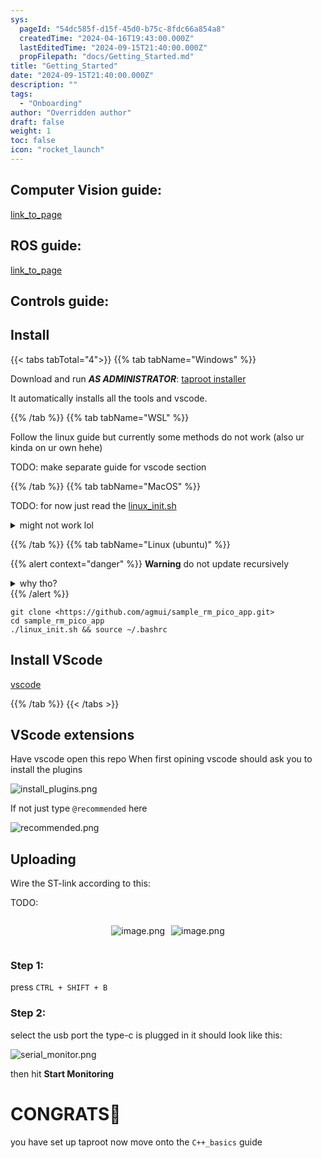 ```yaml
---
sys:
  pageId: "54dc585f-d15f-45d0-b75c-8fdc66a854a8"
  createdTime: "2024-04-16T19:43:00.000Z"
  lastEditedTime: "2024-09-15T21:40:00.000Z"
  propFilepath: "docs/Getting_Started.md"
title: "Getting_Started"
date: "2024-09-15T21:40:00.000Z"
description: ""
tags:
  - "Onboarding"
author: "Overridden author"
draft: false
weight: 1
toc: false
icon: "rocket_launch"
---
```


## Computer Vision guide:

[link_to_page](86d45bc0-388b-4d26-8848-44f255f73d0e)

## ROS guide:

[link_to_page](3c76c1de-ec8f-46d6-8b0a-294005edc2d5)

## Controls guide:

## Install

{{< tabs tabTotal="4">}}
{{% tab tabName="Windows" %}}

Download and run _**AS ADMINISTRATOR**_: [taproot installer](https://github.com/Thornbots/TeachingFreshies/releases/tag/1.0)

It automatically installs all the tools and vscode.

{{% /tab %}}
{{% tab tabName="WSL" %}}

Follow the linux guide but currently some methods do not work (also ur kinda on ur own hehe)

TODO: make separate guide for vscode section

{{% /tab %}}
{{% tab tabName="MacOS" %}}

TODO: for now just read the [linux_init.sh](https://github.com/agmui/sample_rm_pico_app/blob/main/linux_init.sh)

<details>
<summary>might not work lol</summary>

`brew install libusb pkg-config`

Next install: [vscode](https://code.visualstudio.com/Download)

</details>

{{% /tab %}}
{{% tab tabName="Linux (ubuntu)" %}}

{{% alert context="danger" %}}
**Warning** do not update recursively
<details>
<summary>why tho?</summary>
There are some submodules that may go on for a while (like tinyusb) and I highly
recommend you don't need to get them.
If you want to see what submodules I update just look in `linux_init.sh`
</details>
{{% /alert %}}

```shell
git clone <https://github.com/agmui/sample_rm_pico_app.git>
cd sample_rm_pico_app
./linux_init.sh && source ~/.bashrc
```

## Install VScode

[vscode](https://code.visualstudio.com/Download)

{{% /tab %}}
{{< /tabs >}}

## VScode extensions

Have vscode open this repo
When first opining vscode should ask you to install the plugins

![install_plugins.png](https://prod-files-secure.s3.us-west-2.amazonaws.com/d518164a-d88e-44d1-a4ee-3adb3bd8bce0/89bd30f0-1825-4e77-867b-0a41ce370880/install_plugins.png?X-Amz-Algorithm=AWS4-HMAC-SHA256&X-Amz-Content-Sha256=UNSIGNED-PAYLOAD&X-Amz-Credential=ASIAZI2LB466WQ7JTRDQ%2F20250315%2Fus-west-2%2Fs3%2Faws4_request&X-Amz-Date=20250315T100720Z&X-Amz-Expires=3600&X-Amz-Security-Token=IQoJb3JpZ2luX2VjELj%2F%2F%2F%2F%2F%2F%2F%2F%2F%2FwEaCXVzLXdlc3QtMiJHMEUCIQDGXsZBPlwAeA0trqhzMkYiHcnjlsGVkiitIgEqPupVYgIgTKsdOPrZ8F0edR4H%2FSxrrNcadqssp6TZtav1ucupX0Uq%2FwMIERAAGgw2Mzc0MjMxODM4MDUiDCQVazqfAHg5RAmsqircAzw1mueT2y61g92fLQXkn%2FKXvCtFW8k0nZVJP4EKPl1jZ%2Fa%2FaQM4hOOrQAHd9TbS1JKwK8blLRTvOz7QywGlDEqLWHGFqR%2FTQqUT%2Ff375t31EyAVvvMB9XEciok5VM8IVoSSWg5I0mNYG1BoZKhnIJtjC2%2FgunQ6qBTxvWEBXxAmcyVh3oT5eOdA8arjJnFFKXZ%2FN5XyYMUbMp5v0amIhHD5oE93y6YJKJdhcFQIwd0O%2FmGXYbAttW8XWjT0WHlCb9Dx%2Bbi0CLvfnPN9h1y9JCD4Alp1M%2Fll3cZAD4MIq%2BDK7SpSnia2TvBW%2B5QisoUOE%2Fs3vQiHFPMDTPKsQ9cawzYM%2FRQKkKTXa3kcfTVbpeMQFXTUKyfangqXpbsGdu3ImB7tqpm9NQGNEcykbXhEWH0TIu0X27sH8PFbLE%2FxppgQ1L3v7ADc2rJs5Rj6zzBMHUvLmngWuxx3QncmkmqrNpeQuR9CQEM7u4yo3XXE%2F%2Bjv7sm3oNkKi1AKKwLex87rhK67QvPI1I34boXwFbZapur9hWZxzoLnvfRKFg7hW5vnTM1ve69NMNox%2BgXnhqn%2F9QYMJnPveUa8s%2F2cy%2FiX88ms4LUTiDhgVLyP2nL8WK066%2BNh3JPZR32gH66FMOzh1L4GOqUB6niQ6NIRr%2Fs5tkAwpCsEbtGYOv5cum9bWtp4G3ptEoDEQUJEvcC4xhTygHTuykkUxUEiWv%2FxvY6%2BLFRoVODdK%2B2dma4w9XJOJTRjt5UK%2B8U5ss03R8UsHarI9B8gnPMAE1bjQQKGMmIV%2BZVJxF71PlQ4k4T1MBx%2Fni3o2WOa9ku%2BxU8Xr2Pvv2LZ827oiY1v3FymGspj4q2bm7RVp4PsQaEjRcbK&X-Amz-Signature=b2ff1d24c36014b5de3cee173e63d854e1f3e0e1de4543de39fbd8255cbc3df8&X-Amz-SignedHeaders=host&x-id=GetObject)

If not just type `@recommended` here  

![recommended.png](https://prod-files-secure.s3.us-west-2.amazonaws.com/d518164a-d88e-44d1-a4ee-3adb3bd8bce0/61e661e9-5d85-4dfc-be0d-8d2097a5e793/recommended.png?X-Amz-Algorithm=AWS4-HMAC-SHA256&X-Amz-Content-Sha256=UNSIGNED-PAYLOAD&X-Amz-Credential=ASIAZI2LB466WQ7JTRDQ%2F20250315%2Fus-west-2%2Fs3%2Faws4_request&X-Amz-Date=20250315T100720Z&X-Amz-Expires=3600&X-Amz-Security-Token=IQoJb3JpZ2luX2VjELj%2F%2F%2F%2F%2F%2F%2F%2F%2F%2FwEaCXVzLXdlc3QtMiJHMEUCIQDGXsZBPlwAeA0trqhzMkYiHcnjlsGVkiitIgEqPupVYgIgTKsdOPrZ8F0edR4H%2FSxrrNcadqssp6TZtav1ucupX0Uq%2FwMIERAAGgw2Mzc0MjMxODM4MDUiDCQVazqfAHg5RAmsqircAzw1mueT2y61g92fLQXkn%2FKXvCtFW8k0nZVJP4EKPl1jZ%2Fa%2FaQM4hOOrQAHd9TbS1JKwK8blLRTvOz7QywGlDEqLWHGFqR%2FTQqUT%2Ff375t31EyAVvvMB9XEciok5VM8IVoSSWg5I0mNYG1BoZKhnIJtjC2%2FgunQ6qBTxvWEBXxAmcyVh3oT5eOdA8arjJnFFKXZ%2FN5XyYMUbMp5v0amIhHD5oE93y6YJKJdhcFQIwd0O%2FmGXYbAttW8XWjT0WHlCb9Dx%2Bbi0CLvfnPN9h1y9JCD4Alp1M%2Fll3cZAD4MIq%2BDK7SpSnia2TvBW%2B5QisoUOE%2Fs3vQiHFPMDTPKsQ9cawzYM%2FRQKkKTXa3kcfTVbpeMQFXTUKyfangqXpbsGdu3ImB7tqpm9NQGNEcykbXhEWH0TIu0X27sH8PFbLE%2FxppgQ1L3v7ADc2rJs5Rj6zzBMHUvLmngWuxx3QncmkmqrNpeQuR9CQEM7u4yo3XXE%2F%2Bjv7sm3oNkKi1AKKwLex87rhK67QvPI1I34boXwFbZapur9hWZxzoLnvfRKFg7hW5vnTM1ve69NMNox%2BgXnhqn%2F9QYMJnPveUa8s%2F2cy%2FiX88ms4LUTiDhgVLyP2nL8WK066%2BNh3JPZR32gH66FMOzh1L4GOqUB6niQ6NIRr%2Fs5tkAwpCsEbtGYOv5cum9bWtp4G3ptEoDEQUJEvcC4xhTygHTuykkUxUEiWv%2FxvY6%2BLFRoVODdK%2B2dma4w9XJOJTRjt5UK%2B8U5ss03R8UsHarI9B8gnPMAE1bjQQKGMmIV%2BZVJxF71PlQ4k4T1MBx%2Fni3o2WOa9ku%2BxU8Xr2Pvv2LZ827oiY1v3FymGspj4q2bm7RVp4PsQaEjRcbK&X-Amz-Signature=fa608ea58ee06b1dfe54c71956403363a6545f519e2c1437a655f5c2be8587b7&X-Amz-SignedHeaders=host&x-id=GetObject)

## Uploading

Wire the ST-link according to this:

TODO:

<div style="display: flex;flex-direction: row; column-gap:10px; max-width: 630px;justify-content: center;">
<div>

![image.png](https://prod-files-secure.s3.us-west-2.amazonaws.com/d518164a-d88e-44d1-a4ee-3adb3bd8bce0/210ecb78-1116-4d7b-b9b7-2292f66fa2c2/image.png?X-Amz-Algorithm=AWS4-HMAC-SHA256&X-Amz-Content-Sha256=UNSIGNED-PAYLOAD&X-Amz-Credential=ASIAZI2LB46674E64DFP%2F20250315%2Fus-west-2%2Fs3%2Faws4_request&X-Amz-Date=20250315T100722Z&X-Amz-Expires=3600&X-Amz-Security-Token=IQoJb3JpZ2luX2VjELj%2F%2F%2F%2F%2F%2F%2F%2F%2F%2FwEaCXVzLXdlc3QtMiJIMEYCIQCKlWL7DmlrcC3zFLyb1rgZ4EGBUr11oraOMs7Z90rmngIhAL61dE4mdJa8x0KD5B7uYAXjx13NvBlkGZIPdrhBX8OCKv8DCBEQABoMNjM3NDIzMTgzODA1Igw4zLQKDbMZStd%2Bu1Uq3AOPtjWHq602TGmEhvjCzsIc1vBShOJZmlnt0VBZf2jhv%2BJjpIYMraKj%2Barvyc59MekZIbgG5r9dhkVw%2BXHRZYLMRh3sfhGhsmm0amzEf%2BKLlRtYPFAr05nthc3mHb6LaIn4jCUlfbt6HyUH0pDlPVj1X9TdlOdIvHTziZurL51WyFueRrwzK0WR5sASyu6LowiP%2B4A8eWApwK3rCI7JNCzueAijLUBZbpWv1fWf77lwLI092KyuOrmG09BQy4W6vfoQCCMcyh23bezPEp0kmiaesXDObOG%2ByiIyX8Oy7ajyf7Cw9JT8fdAB2zittkcJiS2Z2vbTw6DOTkzkXKjYxpQMupGNKCiu%2BVbYmsCB%2BHmAfTVT953J6P3lM98u0TSsvePMIYRzd5C4b%2F9jAKM%2FuvB5cmA03MAQHJHalMeqASlmfXEZN%2FkaRuORBVihkmU1NUCWxkJL2QH17yQGVEpTodDWgUlDp2bVRFrPRTXcPnwhAZzD0vJObh%2B9dwj%2FRiTpE6WWDqui487n%2BFkFFnTZxX0A0Wvg%2F16NWyU6IOFttcrKS6VG5XaHn9l115Mq%2BuoaP5jeRmkYLRDWPhYy7XLLBP1OKXjy%2F%2F7UA55f8OxnWLsoZemUBFZTmDERasFgfjDs4dS%2BBjqkARZjz9dEalJBkPs7kXtCxmgnby82CfFmRkxEmMkj6nvEPWwgOOAV6mun4DZs9wqxVnXU0qBLTQZbopbTv0J8Vgz3MGKUmDuKROOfvms4l03f5rW%2F7FXq77pT5Zago7BkiFjW9JjMAVMFtAsOES0X1o5rZ%2BieJEbjMTxERQ3pnKZShQH0RY2x2NzDq0Jd59L1kdHRYf%2B%2F612LVzVYF9samvEygy8g&X-Amz-Signature=90bc0a9abb465c81673ee7e58be3b8537686aa77d4a24e5592c0312ff6238e8b&X-Amz-SignedHeaders=host&x-id=GetObject)

</div>
<div>

![image.png](https://prod-files-secure.s3.us-west-2.amazonaws.com/d518164a-d88e-44d1-a4ee-3adb3bd8bce0/33a0fd0f-8ca6-4a86-8e09-26e95ded1fff/image.png?X-Amz-Algorithm=AWS4-HMAC-SHA256&X-Amz-Content-Sha256=UNSIGNED-PAYLOAD&X-Amz-Credential=ASIAZI2LB466Q6WYJBYN%2F20250315%2Fus-west-2%2Fs3%2Faws4_request&X-Amz-Date=20250315T100722Z&X-Amz-Expires=3600&X-Amz-Security-Token=IQoJb3JpZ2luX2VjELj%2F%2F%2F%2F%2F%2F%2F%2F%2F%2FwEaCXVzLXdlc3QtMiJHMEUCIQCgFWxTEs1P1BERbxaBsHo%2B19NdafV2B5FtMdPbtSEJOAIgYf3WfLCUYn%2FmRCbHgBNBOrdMW8iht%2BXGFpHBD1o6trsq%2FwMIERAAGgw2Mzc0MjMxODM4MDUiDPBhJTEJjP4aN3TR%2BircA18HJjd6ZxiXUOXzLS7tONEEStgiNsaRBaY9V31MpWEb9lEyzZpRN5Aeud%2FfgAF5DbDq4ZDQtGjbwMbtcNq5FMl4BX3UxDe%2FgpVsnX6R2Tr6D1erP7y%2BcwY87EiGFKC7xAnAdvRBd9MZ%2BgO%2BNsbcq8GXpl5tnVGxbsVMfp81MaRxZ1yszNmsN46UWAysFDn8pN3LMosJ8BYJODZWuGwCks7ECxr0CG%2FgdMIGn7TIKv80whilrSgrJ8FvYV5I6%2FkojB6eJbmr5AMhvolhJfkRUhEbP1D1POlryZ6ycdG3yBkwBjPng0FOOlzca719A6GQ1PMFAi8b8W58baJj%2BQlEylfoBF%2BxerBwegIslIPcdKoFRd2ZzU%2B8I0sy0gc94FsDyivX%2B%2BgeNM6%2Frd3yN1YwsIZHIm7ulGpg4vzGonysKRgR0uC%2FjF8KZxpO2ahOeNfY9dYvXpAS69oHrQusfdC9yt%2FkKk7w9civlsw3NH3BrWl%2B1MPFWKA9moqTxCV988O0ILpMmcUBSsy1Qo5Dy7qWmndaj3M6EyYHFscBGZL9nz%2BKw2Clpj9LsDoWCxXVIo3G%2BgL1UxQC96zfxLslh6d87PbbmRzDyTw8qd46HF6uru6Jk5DXMl4fv%2FBqZkm%2BMOzh1L4GOqUBJiygaunLSfZKtHVBGNvl20GTZqEaEvSN%2FZ7gYpPAiohiJ%2BuevfzaWsgnxBs3ErDBvmQz30tmfp6Ewx4G64cf3qgYzJiF1tNyk8U0ACsFZhxd%2BOcvNdElVj10Q%2BhiEcIyUAC6nH65sT6OHKIzRifxCoibM%2FMIbGqnAcWoeAaNI%2FpTBo3rWM%2BIEZPJU7AHBkSlOoz4FgMADIEtijW3yoDEt%2Bcs5oVW&X-Amz-Signature=cc1e7361635c7ca030230494c72a6c6d24d54390673397eb442872f58c8396d5&X-Amz-SignedHeaders=host&x-id=GetObject)

</div>
</div>

### Step 1:

press `CTRL + SHIFT + B`

### Step 2:

select the usb port the type-c is plugged in it should look like this:

![serial_monitor.png](https://prod-files-secure.s3.us-west-2.amazonaws.com/d518164a-d88e-44d1-a4ee-3adb3bd8bce0/f03f4774-05d4-4393-b6a0-d5efb6d315ab/serial_monitor.png?X-Amz-Algorithm=AWS4-HMAC-SHA256&X-Amz-Content-Sha256=UNSIGNED-PAYLOAD&X-Amz-Credential=ASIAZI2LB466WQ7JTRDQ%2F20250315%2Fus-west-2%2Fs3%2Faws4_request&X-Amz-Date=20250315T100720Z&X-Amz-Expires=3600&X-Amz-Security-Token=IQoJb3JpZ2luX2VjELj%2F%2F%2F%2F%2F%2F%2F%2F%2F%2FwEaCXVzLXdlc3QtMiJHMEUCIQDGXsZBPlwAeA0trqhzMkYiHcnjlsGVkiitIgEqPupVYgIgTKsdOPrZ8F0edR4H%2FSxrrNcadqssp6TZtav1ucupX0Uq%2FwMIERAAGgw2Mzc0MjMxODM4MDUiDCQVazqfAHg5RAmsqircAzw1mueT2y61g92fLQXkn%2FKXvCtFW8k0nZVJP4EKPl1jZ%2Fa%2FaQM4hOOrQAHd9TbS1JKwK8blLRTvOz7QywGlDEqLWHGFqR%2FTQqUT%2Ff375t31EyAVvvMB9XEciok5VM8IVoSSWg5I0mNYG1BoZKhnIJtjC2%2FgunQ6qBTxvWEBXxAmcyVh3oT5eOdA8arjJnFFKXZ%2FN5XyYMUbMp5v0amIhHD5oE93y6YJKJdhcFQIwd0O%2FmGXYbAttW8XWjT0WHlCb9Dx%2Bbi0CLvfnPN9h1y9JCD4Alp1M%2Fll3cZAD4MIq%2BDK7SpSnia2TvBW%2B5QisoUOE%2Fs3vQiHFPMDTPKsQ9cawzYM%2FRQKkKTXa3kcfTVbpeMQFXTUKyfangqXpbsGdu3ImB7tqpm9NQGNEcykbXhEWH0TIu0X27sH8PFbLE%2FxppgQ1L3v7ADc2rJs5Rj6zzBMHUvLmngWuxx3QncmkmqrNpeQuR9CQEM7u4yo3XXE%2F%2Bjv7sm3oNkKi1AKKwLex87rhK67QvPI1I34boXwFbZapur9hWZxzoLnvfRKFg7hW5vnTM1ve69NMNox%2BgXnhqn%2F9QYMJnPveUa8s%2F2cy%2FiX88ms4LUTiDhgVLyP2nL8WK066%2BNh3JPZR32gH66FMOzh1L4GOqUB6niQ6NIRr%2Fs5tkAwpCsEbtGYOv5cum9bWtp4G3ptEoDEQUJEvcC4xhTygHTuykkUxUEiWv%2FxvY6%2BLFRoVODdK%2B2dma4w9XJOJTRjt5UK%2B8U5ss03R8UsHarI9B8gnPMAE1bjQQKGMmIV%2BZVJxF71PlQ4k4T1MBx%2Fni3o2WOa9ku%2BxU8Xr2Pvv2LZ827oiY1v3FymGspj4q2bm7RVp4PsQaEjRcbK&X-Amz-Signature=a23621f37a64310a13b3e3295e5150091ed0d33c218afd7e7f8054f49f02c795&X-Amz-SignedHeaders=host&x-id=GetObject)

then hit **Start Monitoring**

# CONGRATS🎉

you have set up taproot now move onto the `C++_basics` guide
